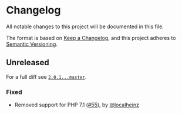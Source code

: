 # Changelog

All notable changes to this project will be documented in this file.

The format is based on [Keep a Changelog](https://keepachangelog.com/en/1.0.0/), and this project adheres to [Semantic Versioning](https://semver.org/spec/v2.0.0.html).

## Unreleased

For a full diff see [`2.0.1...master`][2.0.1...master].

### Fixed

* Removed support for PHP 7.1 ([#55]), by [@localheinz]

[2.0.1...master]: https://github.com/localheinz/json-printer/compare/2.0.1...master

[#55]: https://github.com/localheinz/json-printer/pull/55
[#63]: https://github.com/localheinz/json-printer/pull/63

[@localheinz]: https://github.com/localheinz
